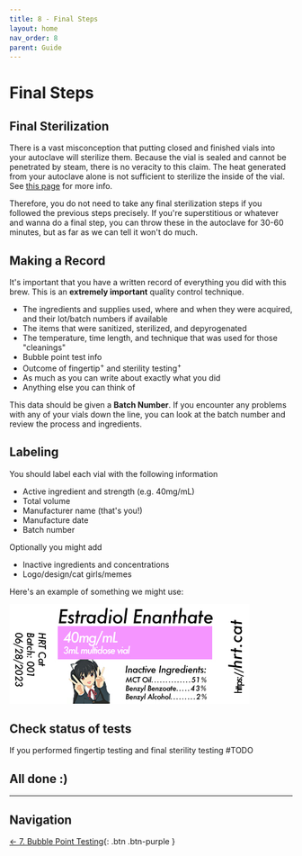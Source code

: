 ```yaml
---
title: 8 - Final Steps
layout: home
nav_order: 8
parent: Guide
---
```


# Final Steps

## Final Sterilization

There is a vast misconception that putting closed and finished vials into your autoclave will sterilize them. Because the vial is sealed and cannot be penetrated by steam, there is no veracity to this claim. The heat generated from your autoclave alone is not sufficient to sterilize the inside of the vial. See [this page] for more info.

Therefore, you do not need to take any final sterilization steps if you followed the previous steps precisely. If you're superstitious or whatever and wanna do a final step, you can throw these in the autoclave for 30-60 minutes, but as far as we can tell it won't do much.

## Making a Record

It's important that you have a written record of everything you did with this brew. This is an **extremely important** quality control technique.

* The ingredients and supplies used, where and when they were acquired, and their lot/batch numbers if available
* The items that were sanitized, sterilized, and depyrogenated
* The temperature, time length, and technique that was used for those "cleanings"
* Bubble point test info
* Outcome of fingertip<sup>+</sup> and sterility testing<sup>+</sup>
* As much as you can write about exactly what you did
* Anything else you can think of

This data should be given a **Batch Number**. If you encounter any problems with any of your vials down the line, you can look at the batch number and review the process and ingredients.

## Labeling

You should label each vial with the following information

* Active ingredient and strength (e.g. 40mg/mL)
* Total volume
* Manufacturer name (that's you!)
* Manufacture date
* Batch number

Optionally you might add

* Inactive ingredients and concentrations
* Logo/design/cat girls/memes

Here's an example of something we might use:

![An image depicting an HRT Cat-branded vial label. The label has the name of the medication, the concentration, volume, and excipients. It also has a picture of a cat girl :3](/assets/images/vial_label.jpg)

## Check status of tests

If you performed fingertip testing and final sterility testing #TODO

## All done :)

---

## Navigation

[&larr; 7. Bubble Point Testing]{: .btn .btn-purple }

[this page]: /other/lena
<!-- [fingertip testing here]: /topics/fingertip_testing #TODO unused -->
[&larr; 7. Bubble Point Testing]: /guides/7_bubble_point
